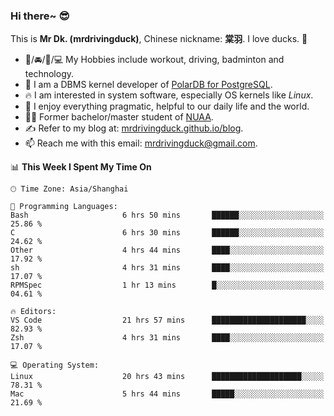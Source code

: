 ### Hi there~ 😎

This is **Mr Dk. (mrdrivingduck)**, Chinese nickname: **棠羽**. I love ducks. 🦆

- 💪/🚘/🏸/💻 My Hobbies include workout, driving, badminton and technology.
- 🍊 I am a DBMS kernel developer of [PolarDB for PostgreSQL](https://github.com/ApsaraDB/PolarDB-for-PostgreSQL).
- 🔥 I am interested in system software, especially OS kernels like *Linux*.
- 🔧 I enjoy everything pragmatic, helpful to our daily life and the world.
- 👨‍🎓 Former bachelor/master student of [NUAA](https://en.wikipedia.org/wiki/Nanjing_University_of_Aeronautics_and_Astronautics).
- ✍ Refer to my blog at: [mrdrivingduck.github.io/blog](https://mrdrivingduck.github.io/blog/).
- 📫 Reach me with this email: [mrdrivingduck@gmail.com](mailto:mrdrivingduck@gmail.com).

<!--START_SECTION:waka-->
📊 **This Week I Spent My Time On** 

```text
🕑︎ Time Zone: Asia/Shanghai

💬 Programming Languages: 
Bash                     6 hrs 50 mins       ██████░░░░░░░░░░░░░░░░░░░   25.86 % 
C                        6 hrs 30 mins       ██████░░░░░░░░░░░░░░░░░░░   24.62 % 
Other                    4 hrs 44 mins       ████░░░░░░░░░░░░░░░░░░░░░   17.92 % 
sh                       4 hrs 31 mins       ████░░░░░░░░░░░░░░░░░░░░░   17.07 % 
RPMSpec                  1 hr 13 mins        █░░░░░░░░░░░░░░░░░░░░░░░░   04.61 % 

🔥 Editors: 
VS Code                  21 hrs 57 mins      █████████████████████░░░░   82.93 % 
Zsh                      4 hrs 31 mins       ████░░░░░░░░░░░░░░░░░░░░░   17.07 % 

💻 Operating System: 
Linux                    20 hrs 43 mins      ████████████████████░░░░░   78.31 % 
Mac                      5 hrs 44 mins       █████░░░░░░░░░░░░░░░░░░░░   21.69 % 
```


<!--END_SECTION:waka-->

<!-- ![Mr Dk.'s GitHub Stats](https://github-readme-stats.vercel.app/api?username=mrdrivingduck&count_private&show_icons=true&theme=buefy) -->

<!-- ![Most Used Languages](https://github-readme-stats.vercel.app/api/top-langs/?username=mrdrivingduck&exclude_repo=mips32-CPU,snort-tcp-socket&theme=buefy&layout=compact&langs_count=10) -->


<!--
**mrdrivingduck/mrdrivingduck** is a ✨ _special_ ✨ repository because its `README.md` (this file) appears on your GitHub profile.

Here are some ideas to get you started:

- 🔭 I’m currently working on ...
- 🌱 I’m currently learning ...
- 👯 I’m looking to collaborate on ...
- 🤔 I’m looking for help with ...
- 💬 Ask me about ...
- 📫 How to reach me: ...
- 😄 Pronouns: ...
- ⚡ Fun fact: ...
-->
